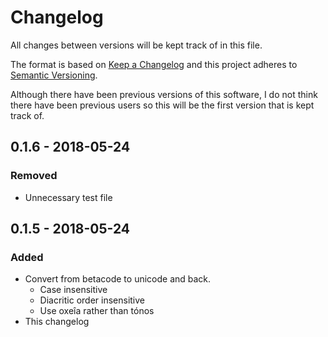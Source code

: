 # Changelog

All changes between versions will be kept track of in this file.

The format is based on [Keep a Changelog](http://keepachangelog.com/en/1.0.0/) and this project adheres to [Semantic Versioning](http://semver.org/spec/v2.0.0.html).

Although there have been previous versions of this software, I do not think there have been previous users so this will be the first version that is kept track of.

## 0.1.6 - 2018-05-24
### Removed
- Unnecessary test file

## 0.1.5 - 2018-05-24
### Added
- Convert from betacode to unicode and back.
    - Case insensitive
    - Diacritic order insensitive
    - Use oxeîa rather than tónos
- This changelog
